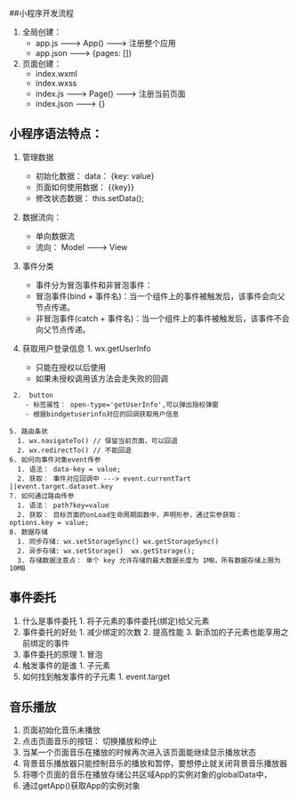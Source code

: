 ##小程序开发流程
  1. 全局创建：
      - app.js ---> App() ---> 注册整个应用
      - app.json ---> {pages: []}
  2. 页面创建：
      - index.wxml
      - index.wxss
      - index.js ---> Page() ---> 注册当前页面
      - index.json ---> {}



## 小程序语法特点：
  1. 管理数据
      - 初始化数据： data： {key: value}
      - 页面如何使用数据： {{key}}
      - 修改状态数据： this.setData();
  2. 数据流向：
      - 单向数据流
      - 流向： Model ---> View
  3. 事件分类
      - 事件分为冒泡事件和非冒泡事件：
      - 冒泡事件(bind + 事件名)：当一个组件上的事件被触发后，该事件会向父节点传递。
      - 非冒泡事件(catch + 事件名)：当一个组件上的事件被触发后，该事件不会向父节点传递。
   4. 获取用户登录信息
     1. wx.getUserInfo
        
        - 只能在授权以后使用
        - 如果未授权调用该方法会走失败的回调


     2.  button
        - 标签属性： open-type='getUserInfo',可以弹出授权弹窗
        - 根据bindgetuserinfo对应的回调获取用户信息
        
    5. 路由条状
      1. wx.navigateTo() // 保留当前页面，可以回退
      2. wx.redirectTo() // 不能回退
    6. 如何向事件对象event传参
      1. 语法： data-key = value;
      2. 获取： 事件对应回调中 ---> event.currentTart ||event.target.dataset.key
    7. 如何通过路由传参
      1. 语法： path?key=value
      2. 获取： 目标页面的onLoad生命周期函数中，声明形参，通过实参获取： options.key = value;
    8. 数据存储
      1. 同步存储: wx.setStorageSync() wx.getStorageSync()
      2. 异步存储: wx.setStorage()  wx.getStorage();
      3. 存储数据注意点： 单个 key 允许存储的最大数据长度为 1MB，所有数据存储上限为 10MB
## 事件委托
  1. 什么是事件委托
    1. 将子元素的事件委托(绑定)给父元素
  2. 事件委托的好处
    1. 减少绑定的次数
    2. 提高性能
    3. 新添加的子元素也能享用之前绑定的事件
  3. 事件委托的原理
    1. 冒泡
  4. 触发事件的是谁
    1. 子元素
  5. 如何找到触发事件的子元素
    1. event.target



## 音乐播放
  1. 页面初始化音乐未播放
  2. 点击页面音乐的按钮： 切换播放和停止
  3. 当某一个页面音乐在播放的时候再次进入该页面能继续显示播放状态
  4. 背景音乐播放器只能控制音乐的播放和暂停，要想停止就关闭背景音乐播放器
  5. 将哪个页面的音乐在播放存储公共区域App的实例对象的globalData中，
  6. 通过getApp()获取App的实例对象